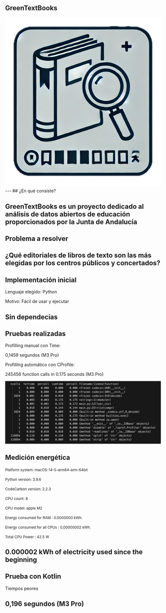 ## GreenTextBooks

<img class="r-stretch" style="text-align: center" src="assets/logo.png">
---
## ¿En qué consiste?

GreenTextBooks es un proyecto dedicado al análisis de datos abiertos de educación proporcionados por la Junta de Andalucía
---
## Problema a resolver

¿Qué editoriales de libros de texto son las más elegidas por los centros públicos y concertados? <!-- .element: class="fragment" -->
---
## Implementación inicial

Lenguaje elegido: Python <!-- .element: class="fragment" -->

Motivo: Fácil de usar y ejecutar <!-- .element: class="fragment" -->

Sin dependecias <!-- .element: class="fragment" -->
---
## Pruebas realizadas

Profilling manual con Time:  <!-- .element: class="fragment" -->

0,1459 segundos (M3 Pro)  <!-- .element: class="fragment" -->

Profilling automático con CProfile:  <!-- .element: class="fragment" -->

245456 function calls in 0.175 seconds (M3 Pro)  <!-- .element: class="fragment" -->


<img class="r-stretch" style="text-align: center" src="assets/python-cprofile.png">


## Medición energética

<small>Platform system: macOS-14-5-arm64-arm-64bit </small>

<small>Python version: 3.9.6</small>

<small>CodeCarbon version: 2.2.3</small>

<small>CPU count: 8</small>

<small>CPU model: apple M2</small>

<small>Energy consumed for RAM : 0.0000000 kWh. </small>

<small>Energy consumed for all CPUs : 0,00000002 kWh. </small>

<small>Total CPU Power : 42.5 W</small>


0.000002 kWh of electricity used since the beginning
---
## Prueba con Kotlin

Tiempos peores  <!-- .element: class="fragment" -->

0,196 segundos (M3 Pro)  <!-- .element: class="fragment" -->
---



